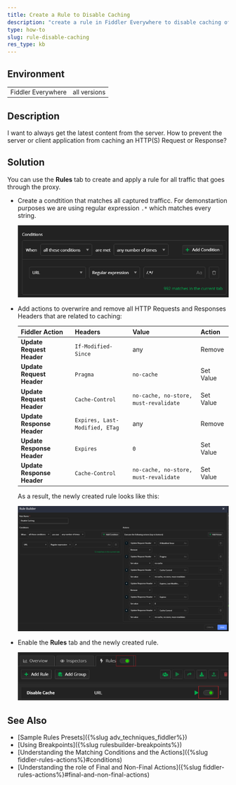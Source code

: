 ```yaml
---
title: Create a Rule to Disable Caching
description: "create a rule in Fiddler Everywhere to disable caching of pages and resources."
type: how-to
slug: rule-disable-caching
res_type: kb
---
```


## Environment

|   |   |
|---|---|
| Fiddler Everywhere | all versions  |

## Description

I want to always get the latest content from the server. How to prevent the server or client application from caching an HTTP(S) Request or Response?

## Solution

You can use the **Rules** tab to create and apply a rule for all traffic that goes through the proxy. 

- Create a condtition that matches all captured trafficc. For demonstartion purposes we are using regular expression `.*` which matches every string.

    ![Matching all traffic through ReGex](../images/kb/custom-rules/disable-caching-rule-condition.png)

- Add actions to overwrire and remove all HTTP Requests and Responses Headers that are related to caching:

    | Fiddler Action | Headers | Value | Action |
    |---|---|---|---|
    | **Update Request Header** | `If-Modified-Since` | any | Remove |
    | **Update Request Header** | `Pragma` | `no-cache` | Set Value |
    | **Update Request Header** | `Cache-Control` | `no-cache, no-store, must-revalidate` | Set Value |
    | **Update Response Header** | `Expires, Last-Modified, ETag`| any | Remove |
    | **Update Response Header** | `Expires` | `0` | Set Value |
    | **Update Response Header** | `Cache-Control` | `no-cache, no-store, must-revalidate` | Set Value |


    As a result, the newly created rule looks like this:

    ![Disable Caching rules](../images/kb/custom-rules/disable-caching-rule.png)

- Enable the **Rules** tab and the newly created rule.

    ![Enabling the rule](../images/kb/custom-rules/disable-caching-rule-enabled.png)

## See Also

- [Sample Rules Presets]({%slug adv_techniques_fiddler%})
- [Using Breakpoints]({%slug rulesbuilder-breakpoints%})
- [Understanding the Matching Conditions and the Actions]({%slug fiddler-rules-actions%}#conditions)
- [Understanding the role of Final and Non-Final Actions]({%slug fiddler-rules-actions%}#final-and-non-final-actions)